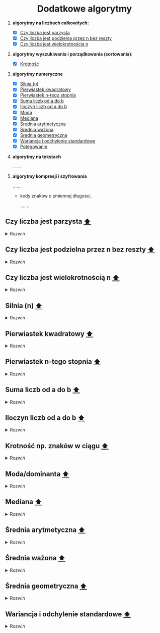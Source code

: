 <h1 align="center">  Dodatkowe algorytmy </h1>

1. __algorytmy na liczbach całkowitych:__ 

    - [x] [Czy liczba jest parzysta](#even)
    - [x] [Czy liczba jest podzielna przez n bez reszty](#n)
    - [x] [Czy liczba jest wielokrotnością n](#multiple)   

2. __algorytmy wyszukiwania i porządkowania (sortowania):__ 

    - [x] [Krotność](#kro)  

3. __algorytmy numeryczne__

    - [x] [Silnia (n)](#factorial)
    - [x] [Pierwiastek kwadratowy](#sqrt)
    - [x] [Pierwiastek n-tego stopnia](#sqrt2)  
    - [x] [Suma liczb od a do b](#suma)
    - [x] [Iloczyn liczb od a do b](#iloczyn)  
    - [x] [Moda](#moda)  
    - [x] [Mediana](#med) 
    - [x] [Średnia arytmetyczna](#ary) 
    - [x] [Średnia ważona](#waz) 
    - [x] [Średnia geometryczna](#geo)
    - [x] [Wariancja i odchylenie standardowe](#odchylenie) 
    - [x] [Potęgowanie](#power) 

4. __algorytmy na tekstach__

    .......
    
5. __algorytmy kompresji i szyfrowania__

   .......
   
   - kody znaków o zmiennej długości,

      .......

  
<a name="even"/>

## Czy liczba jest parzysta [⬆️](#main)

<details>
  <summary>Rozwiń</summary>
    
```python
def is_even(x):
   if x % 2 == 0:
      return True
   return False
```

</details>
    
<a name="n"/>

## Czy liczba jest podzielna przez n bez reszty [⬆️](#main)

<details>
  <summary>Rozwiń</summary>
    
```python
def divisible(x,n):
   if x % n == 0:
      return True
   return False
```

</details>

<a name="multiple"/>

## Czy liczba jest wielokrotnością n [⬆️](#main)

<details>
  <summary>Rozwiń</summary>
    
```python

def is_multiple2(x,n):
    if n % x == 0:
        return True
    return False
    
print(is_multiple(3,333))
```

</details>

<a name="factorial"/>

## Silnia (n) [⬆️](#main)

<details>
  <summary>Rozwiń</summary>
    
```python
from math import factorial

print(factorial(5))
```

```python
#Iterated version

def fact(n):
   factorial = 1
   if n >= 1:
      for i in range (1, n + 1):
         factorial = factorial * i
   return factorial
```

```python
#Recursive version

def fact(n):
   if n == 1:
      return n
   elif n < 1:
      return None
   return n*fact(n-1)
```

</details>

<a name="sqrt"/>

## Pierwiastek kwadratowy [⬆️](#main)

<details>
  <summary>Rozwiń</summary>

```python
from math import sqrt

print(sqrt(4))
```

```python
#sqrt1(number,stopien)

def sqrt1(x):
    return x ** (1/2)
```

</details>

<a name="sqrt2"/>

## Pierwiastek n-tego stopnia [⬆️](#main)

<details>
  <summary>Rozwiń</summary>

```python
#sqrt1(number,stopien)

def sqrt1(x,p):
    return x ** (1/p)
```

<a name="suma"/>

</details>

## Suma liczb od a do b [⬆️](#main)

<details>
  <summary>Rozwiń</summary>
    
```python
def suma(a,b):
    return sum(range(a, b + 1))
```

```python
def suma(a,b):
    wynik = 0
    for i in range(a, b +1 ): 
        wynik += i
    return wynik
```

</details>

<a name="iloczyn"/>

## Iloczyn liczb od a do b [⬆️](#main)

<details>
  <summary>Rozwiń</summary>
    
```python
def iloczyn(a,b):
    wynik = 1
    for i in range(a, b + 1): 
        wynik *= i
    return wynik
```

</details>

<a name="kro"/>

## Krotność np. znaków w ciągu [⬆️](#main)

<details>
  <summary>Rozwiń</summary>
    
```python
from collections import Counter

lista_slow = ['nie','zdam','matury']

lista_slow = ",".join(lista_slow)

print(Counter(lista_slow))

```

```python
def freq(str):
    dict = {}
    for n in str:
        keys = dict.keys()
        if n in keys:
            dict[n] += 1
        else:
            dict[n] = 1
    return dict

print(freq('slowo'))
```

</details>

<a name="moda"/>

## Moda/dominanta [⬆️](#main)

<details>
  <summary>Rozwiń</summary>
    
```python
from collections import Counter

lista=[1,2,3,4,5]

def moda(lista):
    if all(i == 1 for i in Counter(lista).values()):
        return lista
    return Counter(lista).most_common(1)[0][0]
 ```
 
```python
 def moda(lista):
    return max(set(lista), key=lista.count)
 ``` 
 
</details>

<a name="med"/>

## Mediana [⬆️](#main)

<details>
  <summary>Rozwiń</summary>
    
```python
def mediana(lista):
    for i in range(len(lista)):
        for j in range(len(lista) - i - 1):
            if lista[j] > lista[j + 1]:
                lista[j + 1], lista[j] = lista[j], lista[j + 1]

    if len(lista) % 2 == 0:
        mediana = lista[int(len(lista) / 2)] + lista[int(len(lista) / 2 - 1)]
        mediana /= 2
    else:
        mediana = lista[int(len(lista) / 2)]
    return mediana
 ```
 
 ### Ze wzoru:
![equation](https://raw.githubusercontent.com/wernexnrs123/MATURA-INFORMATYKA/master/dzialy/images/mediana.png)

</details>

<a name="ary"/>

## Średnia arytmetyczna [⬆️](#main)

<details>
  <summary>Rozwiń</summary>
    
```python
def srednia(x):
    return sum(x)/len(x)
 ```
 
 ### Ze wzoru:
![equation](https://raw.githubusercontent.com/wernexnrs123/MATURA-INFORMATYKA/master/dzialy/images/srednia.png)

</details>

<a name="waz"/>

## Średnia ważona [⬆️](#main)

<details>
  <summary>Rozwiń</summary>
    
```python
def srednia(lista, wagi):
    wynik = sum((i * j for i, j in zip(lista, wagi))) / sum(wagi)
    return wynik

 ```
 
### Ze wzoru:
![equation](https://raw.githubusercontent.com/wernexnrs123/MATURA-INFORMATYKA/master/dzialy/images/srednia_wazona.png)

</details>

 <a name="geo"/>

## Średnia geometryczna [⬆️](#main)

<details>
  <summary>Rozwiń</summary>
    
```python
def srednia(lista):
    wynik = 1
    for i in lista:
        wynik *= i
    wynik = wynik ** (1/len(lista))
    return wynik
 ```
 
 ### Ze wzoru:
![equation](https://wikimedia.org/api/rest_v1/media/math/render/svg/d97e78adc3acddf0b54ed5624ab2ceff2057bf40)

</details>

<a name="odchylenie"/>

## Wariancja i odchylenie standardowe [⬆️](#main)

<details>
  <summary>Rozwiń</summary>
    
```python
def odchylenie(lista):
    return sum(i ** 2 for i in lista) / len(lista) - (sum(lista) / len(lista)) ** 2

```
 
### Ze wzoru:
![equation](https://raw.githubusercontent.com/wernexnrs123/MATURA-INFORMATYKA/master/dzialy/images/wariancja.png)
 
</details>
